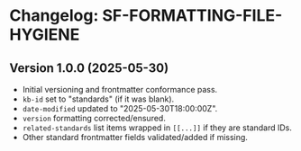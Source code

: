 # Changelog: SF-FORMATTING-FILE-HYGIENE

## Version 1.0.0 (2025-05-30)
- Initial versioning and frontmatter conformance pass.
- `kb-id` set to "standards" (if it was blank).
- `date-modified` updated to "2025-05-30T18:00:00Z".
- `version` formatting corrected/ensured.
- `related-standards` list items wrapped in `[[...]]` if they are standard IDs.
- Other standard frontmatter fields validated/added if missing.
